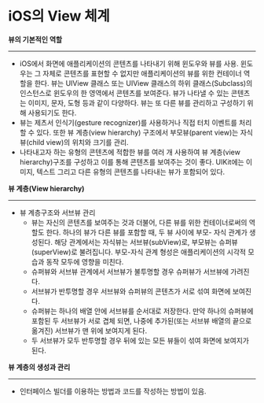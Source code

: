 # iOS의 View 체계

**뷰의 기본적인 역할**

---

- iOS에서 화면에 애플리케이션의 콘텐츠를 나타내기 위해 윈도우와 뷰를 사용. 윈도우는 그 자체로 콘텐츠를 표현할 수 없지만 애플리케이션의 뷰를 위한 컨테이너 역할을 한다. 뷰는 UIView 클래스 또는 UIView 클래스의 하위 클래스(Subclass)의 인스턴스로 윈도우의 한 영역에서 콘텐츠를 보여준다. 뷰가 나타낼 수 있는 콘텐츠는 이미지, 문자, 도형 등과 같이 다양하다. 뷰는 또 다른 뷰를 관리하고 구성하기 위해 사용되기도 한다.
- 뷰는 제츠서 인식기(gesture recognizer)를 사용하거나 직접 터치 이벤트를 처리할 수 있다. 또한 뷰 계층(view hierarchy) 구조에서 부모뷰(parent view)는 자식뷰(child view)의 위치와 크기를 관리.
- 나타내고자 하는 유형의 콘텐츠에 적합한 뷰를 여러 개 사용하여 뷰 계층(view hierarchy)구조를 구성하고 이를 통해 콘텐츠를 보여주는 것이 좋다. UIKit에는 이미지, 텍스트 그리고 다른 유형의 콘텐츠를 나타내는 뷰가 포함되어 있다.

**뷰 계층(View hierarchy)**

---

- 뷰 계층구조와 서브뷰 관리
    - 뷰는 자신의 콘텐츠를 보여주는 것과 더불어, 다른 뷰를 위한 컨테이너로써의 역할도 한다. 하나의 뷰가 다른 뷰를 포함할 때, 두 뷰 사이에 부모- 자식 관계가 생성된다. 해당 관계에서는 자식뷰는 서브뷰(subView)로, 부모뷰는 슈퍼뷰(superView)로 불려집니다. 부모-자식 관계 형성은 애플리케이션의 시각적 모습과 동작 모두에 영향을 미친다.
    - 슈퍼뷰와 서브뷰 관계에서 서브뷰가 불투명할 경우 슈퍼뷰가 서브뷰에 가려진다.
    - 서브뷰가 반투명할 경우 서브뷰와 슈퍼뷰의 콘텐츠가 서로 섞여 화면에 보여진다.
    - 슈퍼뷰는 하나의 배열 안에 서브뷰를 순서대로 저장한다. 만약 하나의 슈퍼뷰에 포함된 두 서브뷰가 서로 겹체 되면, 나중에 추가된(또는 서브뷰 배열의 끝으로 옮겨진) 서브뷰가 맨 위에 보여지게 된다.
    - 두 서브뷰가 모두 반투명할 경우 뒤에 있는 모든 뷰들이 섞여 화면에 보여지가 된다.

**뷰 계층의 생성과 관리**

---

- 인터페이스 빌더를 이용하는 방법과 코드를 작성하는 방법이 있음.